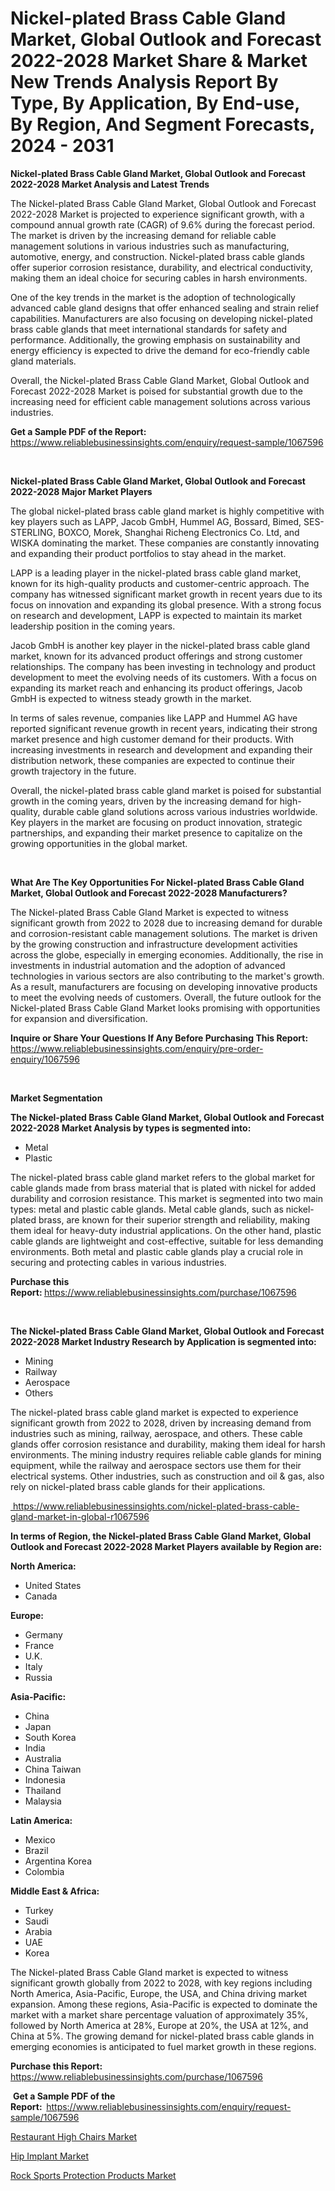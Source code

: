 <p><h1>Nickel-plated Brass Cable Gland Market, Global Outlook and Forecast 2022-2028 Market Share & Market New Trends Analysis Report By Type, By Application, By End-use, By Region, And Segment Forecasts, 2024 - 2031</h1></p><p><strong>Nickel-plated Brass Cable Gland Market, Global Outlook and Forecast 2022-2028 Market Analysis and Latest Trends</strong></p>
<p><p>The Nickel-plated Brass Cable Gland Market, Global Outlook and Forecast 2022-2028 Market is projected to experience significant growth, with a compound annual growth rate (CAGR) of 9.6% during the forecast period. The market is driven by the increasing demand for reliable cable management solutions in various industries such as manufacturing, automotive, energy, and construction. Nickel-plated brass cable glands offer superior corrosion resistance, durability, and electrical conductivity, making them an ideal choice for securing cables in harsh environments.</p><p>One of the key trends in the market is the adoption of technologically advanced cable gland designs that offer enhanced sealing and strain relief capabilities. Manufacturers are also focusing on developing nickel-plated brass cable glands that meet international standards for safety and performance. Additionally, the growing emphasis on sustainability and energy efficiency is expected to drive the demand for eco-friendly cable gland materials.</p><p>Overall, the Nickel-plated Brass Cable Gland Market, Global Outlook and Forecast 2022-2028 Market is poised for substantial growth due to the increasing need for efficient cable management solutions across various industries.</p></p>
<p><strong>Get a Sample PDF of the Report:&nbsp;</strong> <a href="https://www.reliablebusinessinsights.com/enquiry/request-sample/1067596">https://www.reliablebusinessinsights.com/enquiry/request-sample/1067596</a></p>
<p>&nbsp;</p>
<p><strong>Nickel-plated Brass Cable Gland Market, Global Outlook and Forecast 2022-2028 Major Market Players</strong></p>
<p><p>The global nickel-plated brass cable gland market is highly competitive with key players such as LAPP, Jacob GmbH, Hummel AG, Bossard, Bimed, SES-STERLING, BOXCO, Morek, Shanghai Richeng Electronics Co. Ltd, and WISKA dominating the market. These companies are constantly innovating and expanding their product portfolios to stay ahead in the market.</p><p>LAPP is a leading player in the nickel-plated brass cable gland market, known for its high-quality products and customer-centric approach. The company has witnessed significant market growth in recent years due to its focus on innovation and expanding its global presence. With a strong focus on research and development, LAPP is expected to maintain its market leadership position in the coming years.</p><p>Jacob GmbH is another key player in the nickel-plated brass cable gland market, known for its advanced product offerings and strong customer relationships. The company has been investing in technology and product development to meet the evolving needs of its customers. With a focus on expanding its market reach and enhancing its product offerings, Jacob GmbH is expected to witness steady growth in the market.</p><p>In terms of sales revenue, companies like LAPP and Hummel AG have reported significant revenue growth in recent years, indicating their strong market presence and high customer demand for their products. With increasing investments in research and development and expanding their distribution network, these companies are expected to continue their growth trajectory in the future.</p><p>Overall, the nickel-plated brass cable gland market is poised for substantial growth in the coming years, driven by the increasing demand for high-quality, durable cable gland solutions across various industries worldwide. Key players in the market are focusing on product innovation, strategic partnerships, and expanding their market presence to capitalize on the growing opportunities in the global market.</p></p>
<p>&nbsp;</p>
<p><strong>What Are The Key Opportunities For Nickel-plated Brass Cable Gland Market, Global Outlook and Forecast 2022-2028 Manufacturers?</strong></p>
<p><p>The Nickel-plated Brass Cable Gland Market is expected to witness significant growth from 2022 to 2028 due to increasing demand for durable and corrosion-resistant cable management solutions. The market is driven by the growing construction and infrastructure development activities across the globe, especially in emerging economies. Additionally, the rise in investments in industrial automation and the adoption of advanced technologies in various sectors are also contributing to the market's growth. As a result, manufacturers are focusing on developing innovative products to meet the evolving needs of customers. Overall, the future outlook for the Nickel-plated Brass Cable Gland Market looks promising with opportunities for expansion and diversification.</p></p>
<p><strong>Inquire or Share Your Questions If Any Before Purchasing This Report:</strong> <a href="https://www.reliablebusinessinsights.com/enquiry/pre-order-enquiry/1067596">https://www.reliablebusinessinsights.com/enquiry/pre-order-enquiry/1067596</a></p>
<p>&nbsp;</p>
<p><strong>Market Segmentation</strong></p>
<p><strong>The Nickel-plated Brass Cable Gland Market, Global Outlook and Forecast 2022-2028 Market Analysis by types is segmented into:</strong></p>
<p><ul><li>Metal</li><li>Plastic</li></ul></p>
<p><p>The nickel-plated brass cable gland market refers to the global market for cable glands made from brass material that is plated with nickel for added durability and corrosion resistance. This market is segmented into two main types: metal and plastic cable glands. Metal cable glands, such as nickel-plated brass, are known for their superior strength and reliability, making them ideal for heavy-duty industrial applications. On the other hand, plastic cable glands are lightweight and cost-effective, suitable for less demanding environments. Both metal and plastic cable glands play a crucial role in securing and protecting cables in various industries.</p></p>
<p><strong>Purchase this Report:&nbsp;</strong><a href="https://www.reliablebusinessinsights.com/purchase/1067596">https://www.reliablebusinessinsights.com/purchase/1067596</a></p>
<p>&nbsp;</p>
<p><strong>The Nickel-plated Brass Cable Gland Market, Global Outlook and Forecast 2022-2028 Market Industry Research by Application is segmented into:</strong></p>
<p><ul><li>Mining</li><li>Railway</li><li>Aerospace</li><li>Others</li></ul></p>
<p><p>The nickel-plated brass cable gland market is expected to experience significant growth from 2022 to 2028, driven by increasing demand from industries such as mining, railway, aerospace, and others. These cable glands offer corrosion resistance and durability, making them ideal for harsh environments. The mining industry requires reliable cable glands for mining equipment, while the railway and aerospace sectors use them for their electrical systems. Other industries, such as construction and oil & gas, also rely on nickel-plated brass cable glands for their applications.</p></p>
<p><a href="https://www.reliablebusinessinsights.com/nickel-plated-brass-cable-gland-market-in-global-r1067596">&nbsp;https://www.reliablebusinessinsights.com/nickel-plated-brass-cable-gland-market-in-global-r1067596</a></p>
<p><strong>In terms of Region, the Nickel-plated Brass Cable Gland Market, Global Outlook and Forecast 2022-2028 Market Players available by Region are:</strong></p>
<p>
    <p> <strong> North America: </strong>
        <ul>
            <li>United States</li>
            <li>Canada</li>
        </ul>
        </p> 
    <p> <strong> Europe: </strong>
        <ul>
            <li>Germany</li>
            <li>France</li>
            <li>U.K.</li>
            <li>Italy</li>
            <li>Russia</li>
        </ul>
        </p> 
    <p> <strong> Asia-Pacific: </strong>
        <ul>
            <li>China</li>
            <li>Japan</li>
            <li>South Korea</li>
            <li>India</li>
            <li>Australia</li>
            <li>China Taiwan</li>
            <li>Indonesia</li>
            <li>Thailand</li>
            <li>Malaysia</li>
        </ul>
        </p> 
    <p> <strong> Latin America: </strong>
        <ul>
            <li>Mexico</li>
            <li>Brazil</li>
            <li>Argentina Korea</li>
            <li>Colombia</li>
        </ul>
        </p> 
    <p> <strong> Middle East & Africa: </strong>
        <ul>
            <li>Turkey</li>
            <li>Saudi</li>
            <li>Arabia</li>
            <li>UAE</li>
            <li>Korea</li>
        </ul>
    </p>
    </p>
<p><p>The Nickel-plated Brass Cable Gland market is expected to witness significant growth globally from 2022 to 2028, with key regions including North America, Asia-Pacific, Europe, the USA, and China driving market expansion. Among these regions, Asia-Pacific is expected to dominate the market with a market share percentage valuation of approximately 35%, followed by North America at 28%, Europe at 20%, the USA at 12%, and China at 5%. The growing demand for nickel-plated brass cable glands in emerging economies is anticipated to fuel market growth in these regions.</p></p>
<p><strong>Purchase this Report: </strong><a href="https://www.reliablebusinessinsights.com/purchase/1067596">https://www.reliablebusinessinsights.com/purchase/1067596</a></p>
<p>&nbsp;<strong>Get a Sample PDF of the Report:&nbsp;&nbsp;</strong><a href="https://www.reliablebusinessinsights.com/enquiry/request-sample/1067596">https://www.reliablebusinessinsights.com/enquiry/request-sample/1067596</a></p>
<p><strong></strong></p>
<p><p><a href="https://github.com/RoccoManning/Market-Research-Report-List-6/blob/main/restaurant-high-chairs-market.md">Restaurant High Chairs Market</a></p><p><a href="https://medium.com/@akshatreportprime/hip-implant-market-growth-outlook-from-2024-to-2031-and-it-is-projecting-at-9-cagr-with-markets-3da48d690c2f">Hip Implant Market</a></p><p><a href="https://github.com/gulaimolin/Market-Research-Report-List-5/blob/main/rock-sports-protection-products-market.md">Rock Sports Protection Products Market</a></p></p>